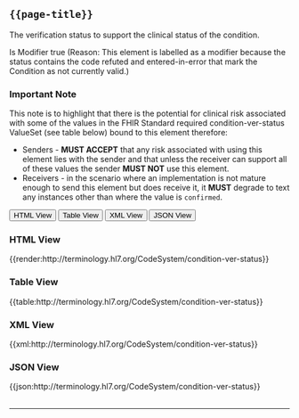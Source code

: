 ## <code>{{page-title}}</code>

The verification status to support the clinical status of the condition.

Is Modifier	true (Reason: This element is labelled as a modifier because the status contains the code refuted and entered-in-error that mark the Condition as not currently valid.)

<div markdown="span" class="alert alert-warning" role="alert"><i class="fa fa-information"></i><h3>Important Note</h3>
This note is to highlight that there is the potential for clinical risk associated with some of the values in the FHIR Standard required condition-ver-status ValueSet (see table below) bound to this element therefore:

- Senders - **MUST ACCEPT** that any risk associated with using this element lies with the sender and that unless the receiver can support all of these values the sender **MUST NOT** use this element. 
- Receivers - in the scenario where an implementation is not mature enough to send this element but does receive it, it **MUST** degrade to text any instances other than where the value is `confirmed`.
</div>
 


<div class="tab">
 <button class="tablinks active" onclick="openTab(event, 'HTML View')">HTML View</button>
 <button class="tablinks" onclick="openTab(event, 'Table View')">Table View</button>
  <button class="tablinks" onclick="openTab(event, 'XML View')">XML View</button>
  <button class="tablinks" onclick="openTab(event, 'JSON View')">JSON View</button>
</div>

<div id="HTML View" class="tabcontent" style="display:block">
  <h3>HTML View</h3>
{{render:http://terminology.hl7.org/CodeSystem/condition-ver-status}}
</div>

<div id="Table View" class="tabcontent">
  <h3>Table View</h3>
{{table:http://terminology.hl7.org/CodeSystem/condition-ver-status}}
</div>

<div id="XML View" class="tabcontent">
  <h3>XML View</h3>
{{xml:http://terminology.hl7.org/CodeSystem/condition-ver-status}}
</div>

<div id="JSON View" class="tabcontent">
  <h3>JSON View</h3>
{{json:http://terminology.hl7.org/CodeSystem/condition-ver-status}}
</div>
<br/>



---
